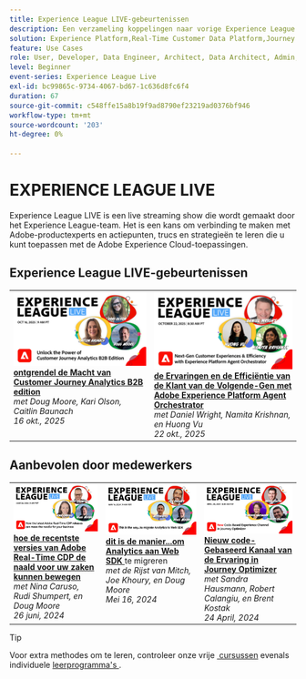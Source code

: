 ```yaml
---
title: Experience League LIVE-gebeurtenissen
description: Een verzameling koppelingen naar vorige Experience League LIVE-gebeurtenissen
solution: Experience Platform,Real-Time Customer Data Platform,Journey Optimizer,Experience Manager,Target,Audience Manager,Analytics
feature: Use Cases
role: User, Developer, Data Engineer, Architect, Data Architect, Admin, Leader
level: Beginner
event-series: Experience League Live
exl-id: bc99865c-9734-4067-bd67-1c636d8fc6f4
duration: 67
source-git-commit: c548ffe15a8b19f9ad8790ef23219ad0376bf946
workflow-type: tm+mt
source-wordcount: '203'
ht-degree: 0%

---
```


# EXPERIENCE LEAGUE LIVE

Experience League LIVE is een live streaming show die wordt gemaakt door het Experience League-team.  Het is een kans om verbinding te maken met Adobe-productexperts en actiepunten, trucs en strategieën te leren die u kunt toepassen met de Adobe Experience Cloud-toepassingen.

<div id="upcoming-events">

## Experience League LIVE-gebeurtenissen

<table>
    <tr>
        <td style="vertical-align: top;"><a href="episodes/exl-live-episode-10-16-25.md">
              <img alt="Experience League LIVE 16 oktober 2025" src="assets/exl-live-episode-10-16-25-web-banner.png">
            </a>
            <div>
              <a href="episodes/exl-live-episode-10-16-25.md">
                <strong> ontgrendel de Macht van Customer Journey Analytics B2B edition </strong>
              </a>
              <br/><em> met Doug Moore, Kari Olson, Caitlin Baunach </em>
              <br/><em> 16 okt., 2025 </em>
            </div>
        </td>
        <td style="vertical-align: top;"><a href="episodes/exl-live-episode-10-22-25.md">
              <img alt="Experience League LIVE 22 oktober 2025" src="episodes/assets/WebBanner-Oct22-2025.jpg">
            </a>
            <div>
              <a href="episodes/exl-live-episode-10-22-25.md">
                <strong> de Ervaringen en de Efficiëntie van de Klant van de Volgende-Gen met Adobe Experience Platform Agent Orchestrator </strong>
              </a>
              <br/><em> met Daniel Wright, Namita Krishnan, en Huong Vu </em>
              <br/><em> 22 okt., 2025 </em>
            </div>
        </td>
    </tr>

</table>

</div>


<div id="recs-overview-body-1"></div>
<div id="recs-overview-body-2"></div>
<div id="recs-overview-body-3"></div>
<div id="recs-overview-body-4"></div>
<div id="recs-overview-body-5"></div>
<div id="recs-overview-body-6"></div>

<div id="past-events">


</div>

## Aanbevolen door medewerkers

<table style="max-width: 1214px;">

<tr>
  <td style="vertical-align: top;"><a href="episodes/exl-live-episode-06-26-24.md">
      <img alt="Experience League LIVE apr 21" src="episodes/assets/WebBanner-June26-2024.jpg">
    </a>
    <div>
      <a href="episodes/exl-live-episode-06-26-24.md">
        <strong> hoe de recentste versies van Adobe Real-Time CDP de naald voor uw zaken kunnen bewegen </strong>
      </a>
      <br/><em> met Nina Caruso, Rudi Shumpert, en Doug Moore </em>
      <br/><em> 26 juni, 2024 </em>
    </div>
  </td>

<td style="vertical-align: top;">
    <a href="episodes/exl-live-episode-05-16-24.md">
      <img alt="Experience League LIVE ep8" src="episodes/assets/WebBanner-May16-2024.jpg">
    </a>
    <div>
      <a href="episodes/exl-live-episode-05-16-24.md"><strong> dit is de manier...om Analytics aan Web SDK </strong></a> te migreren
      <br/><em> met de Rijst van Mitch, Joe Khoury, en Doug Moore </em>
      <br/><em> Mei 16, 2024 </em>
    </div>
  </td>

<td style="vertical-align: top;">
    <a href="episodes/exl-live-episode-05-26-22.md">
      <img alt="Experience League LIVE 26 mei" src="episodes/assets/WebBanner-Apr24-2024.jpg">
    </a>
    <div>
      <a href="episodes/exl-live-episode-04-24-24.md">
        <strong> Nieuw code-Gebaseerd Kanaal van de Ervaring in Journey Optimizer </strong>
      </a>
      <br/><em> met Sandra Hausmann, Robert Calangiu, en Brent Kostak </em>
      <br/><em> 24 April, 2024 </em>
    </div>
  </td>
  </tr>

</table>


>[!TIP]
>
>Voor extra methodes om te leren, controleer onze vrije [&#x200B; cursussen &#x200B;](https://experienceleague.adobe.com/#dashboard/learning) evenals individuele [&#x200B; leerprogramma&#39;s &#x200B;](https://experienceleague.adobe.com/docs/home-tutorials.html).

